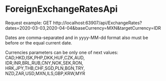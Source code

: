 # ForeignExchangeRatesApi
Request example: GET http://localhost:63907/api/ExchangeRates?dates=2020-03-03,2020-04-04&baseCurrency=MXN&targetCurrency=IDR

Dates are comma-separated and in yyyy-MM-dd format also must be before or the equal current date.

Currencies parameters can be only one of next values: CAD,HKD,ISK,PHP,DKK,HUF,CZK,AUD, IDR,INR,BRL,RUB,CNY,NOK,SEK,RON, HRK,JPY,THB,CHF,SGD,PLN,BGN,TRY, NZD,ZAR,USD,MXN,ILS,GBP,KRW,MYR
